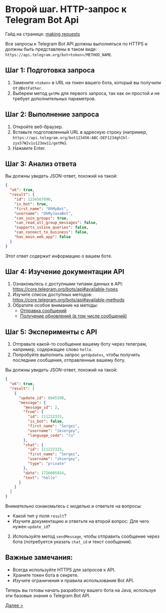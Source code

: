 # Второй шаг. HTTP-запрос к Telegram Bot Api

Гайд на странице: [making requests](https://core.telegram.org/bots/api#making-requests)

Все запросы к Telegram Bot API должны выполняться по HTTPS и должны быть представлены в таком виде: `https://api.telegram.org/bot<token>/METHOD_NAME`. 

## Шаг 1: Подготовка запроса

1. Замените `<token>` в URL на токен вашего бота, который вы получили от `@BotFather`.
2. Выберем метод `getMe` для первого запроса, так как он простой и не требует дополнительных параметров.

## Шаг 2: Выполнение запроса

1. Откройте веб-браузер.
2. Вставьте подготовленный URL в адресную строку (например, `https://api.telegram.org/bot123456:ABC-DEF1234ghIkl-zyx57W2v1u123ew11/getMe`).
3. Нажмите Enter.

## Шаг 3: Анализ ответа

Вы должны увидеть JSON-ответ, похожий на такой:

```json
{
  "ok": true,
  "result": {
    "id": 1234567890,
    "is_bot": true,
    "first_name": "OhMyBot",
    "username": "OhMyJavaBot",
    "can_join_groups": true,
    "can_read_all_group_messages": false,
    "supports_inline_queries": false,
    "can_connect_to_business": false,
    "has_main_web_app": false
  }
}
```

Этот ответ содержит информацию о вашем боте.

## Шаг 4: Изучение документации API

1. Ознакомьтесь с доступными типами данных в API: https://core.telegram.org/bots/api#available-types
2. Изучите список доступных методов: https://core.telegram.org/bots/api#available-methods
3. Обратите особое внимание на методы:
   - [Отправка сообщений](https://core.telegram.org/bots/api#sendmessage)
   - [Получение обновлений (в том числе сообщений)](https://core.telegram.org/bots/api#getting-updates)

## Шаг 5: Эксперименты с API

1. Отправьте какой-то сообщение вашему боту через телеграм, например, содержащее слово `hello`.
2. Попробуйте выполнить запрос `getUpdates`, чтобы получить последние сообщения, отправленные вашему боту.

Вы должны увидеть JSON-ответ, похожий на такой:

```json
{
  "ok": true,
  "result": [
    {
      "update_id": 6045198,
      "message": {
        "message_id": 2,
        "from": {
          "id": 111222333,
          "is_bot": false,
          "first_name": "Sergei",
          "username": "iksergey",
          "language_code": "ru"
        },
        "chat": {
          "id": 111222333,
          "first_name": "Sergei",
          "username": "iksergey",
          "type": "private"
        },
        "date": 1726605924,
        "text": "hello"
      }
    }
  ]
}
```

Внимательно ознакомьтесь с моделью и ответьте на вопросы:
- Какой тип у поля `result`?
- Изучите документацию и ответьте на второй вопрос: Для чего нужен `update_id`?

2. Используйте метод `sendMessage`, чтобы отправить сообщение через бота (потребуется указать `chat_id` и текст сообщения).

## Важные замечания:

- Всегда используйте HTTPS для запросов к API.
- Храните токен бота в секрете.
- Изучите ограничения и правила использования Bot API.

Теперь вы готовы начать разработку вашего бота на Java, используя эти базовые знания о Telegram Bot API.

[Далее \>](./step-03.md)

